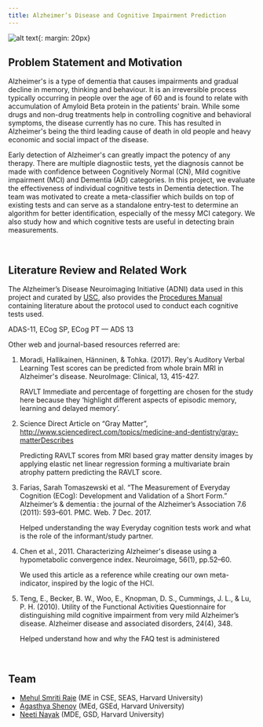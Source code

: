 ```yaml
---
title: Alzheimer’s Disease and Cognitive Impairment Prediction
---
```



  ![alt text](https://www.alz.org/braintour/images/alzheimer_brain.jpg "Alzheimer's Brain"){: margin: 20px}





## Problem Statement and Motivation

Alzheimer's is a type of dementia that causes impairments and gradual decline in memory, thinking and behaviour. It is an irreversible process typically occurring in people over the age of 60 and is found to relate with accumulation of Amyloid Beta protein in the patients' brain. While some drugs and non-drug treatments help in controlling cognitive and behavioral symptoms, the disease currently has no cure. This has resulted in Alzheimer's being the third leading cause of death in old people and heavy economic and social impact of the disease.



Early detection of Alzheimer's can greatly impact the potency of any therapy. There are multiple diagnostiic tests, yet the diagnosis cannot be made with confidence between Cognitively Normal (CN), Mild cognitive impairment (MCI) and Dementia (AD) categories. In this project, we evaluate the effectiveness of individual cognitive tests in Dementia detection. The team was motivated to create a meta-classifier which builds on top of existing tests and can serve as a standalone entry-test to determine an algorithm for better identification, especially of the messy MCI category. We also study how and which cognitive tests are useful in detecting brain measurements.

​    

## Literature Review and Related Work

The Alzheimer’s Disease Neuroimaging Initiative (ADNI) data used in this project and curated by [USC](http://adni.loni.usc.edu/), also provides the [Procedures Manual](http://adni.loni.usc.edu/wp-content/uploads/2012/10/ADNI3-Procedures-Manual_v3.0_20170627.pdf) containing literature about the protocol used to conduct each cognitive tests used. 

ADAS-11, ECog SP, ECog PT — ADS 13

Other web and journal-based resources referred are:

1. Moradi, Hallikainen, Hänninen, & Tohka. (2017). Rey's Auditory Verbal Learning Test scores can be predicted from whole brain MRI in Alzheimer's disease. NeuroImage: Clinical, 13, 415-427. 

   RAVLT Immediate and percentage of forgetting are chosen for the study here because they ‘highlight different aspects of episodic memory, learning and delayed memory’.

2. Science Direct Article on “Gray Matter”, http://www.sciencedirect.com/topics/medicine-and-dentistry/gray-matterDescribes 

   Predicting RAVLT scores from MRI based gray matter density images by applying elastic net linear regression forming a multivariate brain atrophy pattern predicting the RAVLT score.

3. Farias, Sarah Tomaszewski et al. “The Measurement of Everyday Cognition (ECog): Development and Validation of a Short Form.” Alzheimer’s & dementia : the journal of the Alzheimer’s Association 7.6 (2011): 593–601. PMC. Web. 7 Dec. 2017.

   Helped understanding the way Everyday cognition tests work and what is the role of the informant/study partner.

4. Chen et al., 2011. Characterizing Alzheimer's disease using a hypometabolic convergence index. Neuroimage, 56(1), pp.52–60. 

   We used this article as a reference while creating our own meta-indicator, inspired by the logic of the HCI.

5. Teng, E., Becker, B. W., Woo, E., Knopman, D. S., Cummings, J. L., & Lu, P. H. (2010). Utility of the Functional Activities Questionnaire for distinguishing mild cognitive impairment from very mild Alzheimer’s disease. Alzheimer disease and associated disorders, 24(4), 348.

   Helped understand how and why the FAQ test is administered

   ​



## Team

* [Mehul Smriti Raje](https://github.com/mraje16) (ME in CSE, SEAS, Harvard University)
* [Agasthya Shenoy](https://github.com/agasthyaps) (MEd, GSEd, Harvard University)
* [Neeti Nayak](https://github.com/neetinayak) (MDE, GSD, Harvard University)
